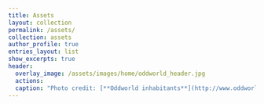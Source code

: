 ```yaml
---
title: Assets
layout: collection
permalink: /assets/
collection: assets
author_profile: true
entries_layout: list
show_excerpts: true
header:
  overlay_image: /assets/images/home/oddworld_header.jpg
  actions:
  caption: "Photo credit: [**Oddworld inhabitants**](http://www.oddworld.com/)"
---
```

